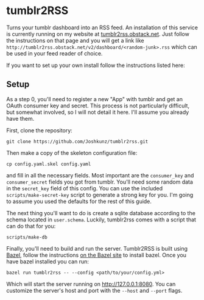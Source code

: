 # tumblr2RSS

Turns your tumblr dashboard into an RSS feed. An installation of this service
is currently running on my website at 
[tumblr2rss.obstack.net](http://tumblr2rss.obstack.net).
Just follow the instructions on that page and you will get a link
like `http://tumblr2rss.obstack.net/v2/dashboard/<random-junk>.rss`
which can be used in your feed reader of choice.

If you want to set up your own install follow the instructions listed here:

## Setup

As a step 0, you'll need to register a new "App" with tumblr and get
an OAuth consumer key and secret. This process is not particularly difficult,
but somewhat involved, so I will not detail it here. I'll assume you
already have them.

First, clone the repository:

    git clone https://github.com/Joshkunz/tumblr2rss.git

Then make a copy of the skeleton configuration file:

    cp config.yaml.skel config.yaml

and fill in all the necessary fields. Most important are the 
`consumer_key` and `consumer_secret` fields you got from tumblr. You'll need
some random data in the `secret_key` field of this config. You can use the
included `scripts/make-secret-key` script to generate a strong key for you.
I'm going to assume you used the defaults for the rest of this guide.

The next thing you'll want to do is create a sqlite database according
to the schema located in `user.schema`. Luckily, tumblr2rss comes with
a script that can do that for you:

    scripts/make-db

Finally, you'll need to build and run the server. Tumblr2RSS is built using
[Bazel][bazel], follow the instructions
[on the Bazel site](https://docs.bazel.build/versions/master/install.html) to
install bazel. Once you have bazel installed you can run:

    bazel run tumblr2rss -- --config <path/to/your/config.yml>

Which will start the server running on <http://127.0.0.1:8080>. You can
customize the server's host and port with the `--host` and `--port` flags.

[bazel]: https://bazel.build/
